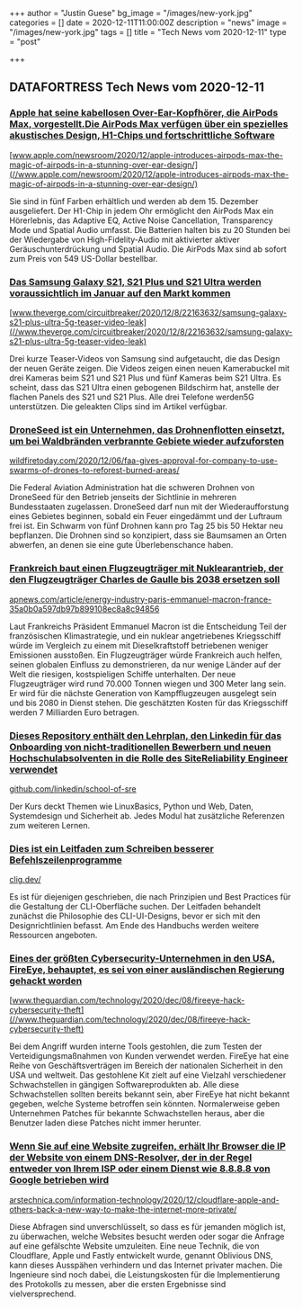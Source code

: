 +++
author = "Justin Guese"
bg_image = "/images/new-york.jpg"
categories = []
date = 2020-12-11T11:00:00Z
description = "news"
image = "/images/new-york.jpg"
tags = []
title = "Tech News vom 2020-12-11"
type = "post"

+++

        
## DATAFORTRESS Tech News vom 2020-12-11





### [Apple hat seine kabellosen Over-Ear-Kopfhörer, die AirPods Max, vorgestellt.Die AirPods Max verfügen über ein spezielles akustisches Design, H1-Chips und fortschrittliche Software](//www.apple.com/newsroom/2020/12/apple-introduces-airpods-max-the-magic-of-airpods-in-a-stunning-over-ear-design/)


[www.apple.com/newsroom/2020/12/apple-introduces-airpods-max-the-magic-of-airpods-in-a-stunning-over-ear-design/](//www.apple.com/newsroom/2020/12/apple-introduces-airpods-max-the-magic-of-airpods-in-a-stunning-over-ear-design/)


Sie sind in fünf Farben erhältlich und werden ab dem 15. Dezember ausgeliefert. Der H1-Chip in jedem Ohr ermöglicht den AirPods Max ein Hörerlebnis, das Adaptive EQ, Active Noise Cancellation, Transparency Mode und Spatial Audio umfasst. Die Batterien halten bis zu 20 Stunden bei der Wiedergabe von High-Fidelity-Audio mit aktivierter aktiver Geräuschunterdrückung und Spatial Audio. Die AirPods Max sind ab sofort zum Preis von 549 US-Dollar bestellbar.


### [Das Samsung Galaxy S21, S21 Plus und S21 Ultra werden voraussichtlich im Januar auf den Markt kommen](//www.theverge.com/circuitbreaker/2020/12/8/22163632/samsung-galaxy-s21-plus-ultra-5g-teaser-video-leak)


[www.theverge.com/circuitbreaker/2020/12/8/22163632/samsung-galaxy-s21-plus-ultra-5g-teaser-video-leak](//www.theverge.com/circuitbreaker/2020/12/8/22163632/samsung-galaxy-s21-plus-ultra-5g-teaser-video-leak)


Drei kurze Teaser-Videos von Samsung sind aufgetaucht, die das Design der neuen Geräte zeigen. Die Videos zeigen einen neuen Kamerabuckel mit drei Kameras beim S21 und S21 Plus und fünf Kameras beim S21 Ultra. Es scheint, dass das S21 Ultra einen gebogenen Bildschirm hat, anstelle der flachen Panels des S21 und S21 Plus. Alle drei Telefone werden5G unterstützen. Die geleakten Clips sind im Artikel verfügbar.


### [DroneSeed ist ein Unternehmen, das Drohnenflotten einsetzt, um bei Waldbränden verbrannte Gebiete wieder aufzuforsten](//wildfiretoday.com/2020/12/06/faa-gives-approval-for-company-to-use-swarms-of-drones-to-reforest-burned-areas/)


[wildfiretoday.com/2020/12/06/faa-gives-approval-for-company-to-use-swarms-of-drones-to-reforest-burned-areas/](//wildfiretoday.com/2020/12/06/faa-gives-approval-for-company-to-use-swarms-of-drones-to-reforest-burned-areas/)


Die Federal Aviation Administration hat die schweren Drohnen von DroneSeed für den Betrieb jenseits der Sichtlinie in mehreren Bundesstaaten zugelassen. DroneSeed darf nun mit der Wiederaufforstung eines Gebietes beginnen, sobald ein Feuer eingedämmt und der Luftraum frei ist. Ein Schwarm von fünf Drohnen kann pro Tag 25 bis 50 Hektar neu bepflanzen. Die Drohnen sind so konzipiert, dass sie Baumsamen an Orten abwerfen, an denen sie eine gute Überlebenschance haben.


### [Frankreich baut einen Flugzeugträger mit Nuklearantrieb, der den Flugzeugträger Charles de Gaulle bis 2038 ersetzen soll](//apnews.com/article/energy-industry-paris-emmanuel-macron-france-35a0b0a597db97b899108ec8a8c94856)


[apnews.com/article/energy-industry-paris-emmanuel-macron-france-35a0b0a597db97b899108ec8a8c94856](//apnews.com/article/energy-industry-paris-emmanuel-macron-france-35a0b0a597db97b899108ec8a8c94856)


Laut Frankreichs Präsident Emmanuel Macron ist die Entscheidung Teil der französischen Klimastrategie, und ein nuklear angetriebenes Kriegsschiff würde im Vergleich zu einem mit Dieselkraftstoff betriebenen weniger Emissionen ausstoßen. Ein Flugzeugträger würde Frankreich auch helfen, seinen globalen Einfluss zu demonstrieren, da nur wenige Länder auf der Welt die riesigen, kostspieligen Schiffe unterhalten. Der neue Flugzeugträger wird rund 70.000 Tonnen wiegen und 300 Meter lang sein. Er wird für die nächste Generation von Kampfflugzeugen ausgelegt sein und bis 2080 in Dienst stehen. Die geschätzten Kosten für das Kriegsschiff werden 7 Milliarden Euro betragen.


### [Dieses Repository enthält den Lehrplan, den Linkedin für das Onboarding von nicht-traditionellen Bewerbern und neuen Hochschulabsolventen in die Rolle des SiteReliability Engineer verwendet](//github.com/linkedin/school-of-sre)


[github.com/linkedin/school-of-sre](//github.com/linkedin/school-of-sre)


Der Kurs deckt Themen wie LinuxBasics, Python und Web, Daten, Systemdesign und Sicherheit ab. Jedes Modul hat zusätzliche Referenzen zum weiteren Lernen.


### [Dies ist ein Leitfaden zum Schreiben besserer Befehlszeilenprogramme](//clig.dev/)


[clig.dev/](//clig.dev/)


Es ist für diejenigen geschrieben, die nach Prinzipien und Best Practices für die Gestaltung der CLI-Oberfläche suchen. Der Leitfaden behandelt zunächst die Philosophie des CLI-UI-Designs, bevor er sich mit den Designrichtlinien befasst. Am Ende des Handbuchs werden weitere Ressourcen angeboten.


### [Eines der größten Cybersecurity-Unternehmen in den USA, FireEye, behauptet, es sei von einer ausländischen Regierung gehackt worden](//www.theguardian.com/technology/2020/dec/08/fireeye-hack-cybersecurity-theft)


[www.theguardian.com/technology/2020/dec/08/fireeye-hack-cybersecurity-theft](//www.theguardian.com/technology/2020/dec/08/fireeye-hack-cybersecurity-theft)


Bei dem Angriff wurden interne Tools gestohlen, die zum Testen der Verteidigungsmaßnahmen von Kunden verwendet werden. FireEye hat eine Reihe von Geschäftsverträgen im Bereich der nationalen Sicherheit in den USA und weltweit. Das gestohlene Kit zielt auf eine Vielzahl verschiedener Schwachstellen in gängigen Softwareprodukten ab. Alle diese Schwachstellen sollten bereits bekannt sein, aber FireEye hat nicht bekannt gegeben, welche Systeme betroffen sein könnten. Normalerweise geben Unternehmen Patches für bekannte Schwachstellen heraus, aber die Benutzer laden diese Patches nicht immer herunter.


### [Wenn Sie auf eine Website zugreifen, erhält Ihr Browser die IP der Website von einem DNS-Resolver, der in der Regel entweder von Ihrem ISP oder einem Dienst wie 8.8.8.8 von Google betrieben wird](//arstechnica.com/information-technology/2020/12/cloudflare-apple-and-others-back-a-new-way-to-make-the-internet-more-private/)


[arstechnica.com/information-technology/2020/12/cloudflare-apple-and-others-back-a-new-way-to-make-the-internet-more-private/](//arstechnica.com/information-technology/2020/12/cloudflare-apple-and-others-back-a-new-way-to-make-the-internet-more-private/)


Diese Abfragen sind unverschlüsselt, so dass es für jemanden möglich ist, zu überwachen, welche Websites besucht werden oder sogar die Anfrage auf eine gefälschte Website umzuleiten. Eine neue Technik, die von Cloudflare, Apple und Fastly entwickelt wurde, genannt Oblivious DNS, kann dieses Ausspähen verhindern und das Internet privater machen. Die Ingenieure sind noch dabei, die Leistungskosten für die Implementierung des Protokolls zu messen, aber die ersten Ergebnisse sind vielversprechend.
